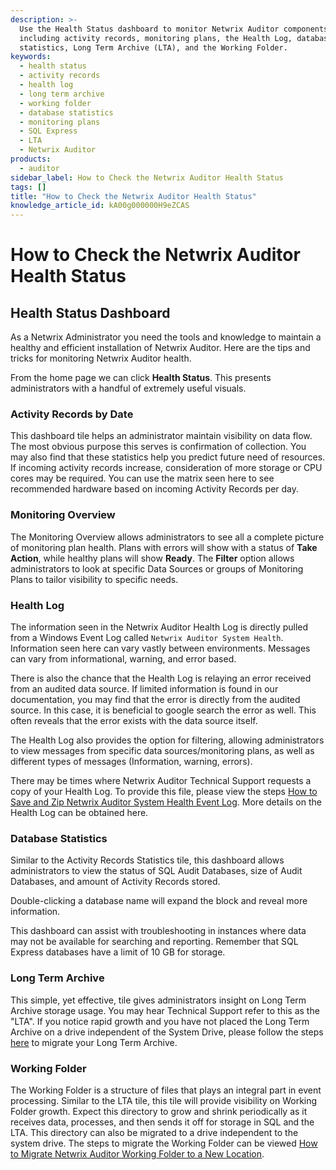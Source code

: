 ```yaml
---
description: >-
  Use the Health Status dashboard to monitor Netwrix Auditor components
  including activity records, monitoring plans, the Health Log, database
  statistics, Long Term Archive (LTA), and the Working Folder.
keywords:
  - health status
  - activity records
  - health log
  - long term archive
  - working folder
  - database statistics
  - monitoring plans
  - SQL Express
  - LTA
  - Netwrix Auditor
products:
  - auditor
sidebar_label: How to Check the Netwrix Auditor Health Status
tags: []
title: "How to Check the Netwrix Auditor Health Status"
knowledge_article_id: kA00g000000H9eZCAS
---
```


# How to Check the Netwrix Auditor Health Status

## Health Status Dashboard

As a Netwrix Administrator you need the tools and knowledge to maintain a healthy and efficient installation of Netwrix Auditor. Here are the tips and tricks for monitoring Netwrix Auditor health.

From the home page we can click **Health Status**. This presents administrators with a handful of extremely useful visuals.

### Activity Records by Date

This dashboard tile helps an administrator maintain visibility on data flow. The most obvious purpose this serves is confirmation of collection. You may also find that these statistics help you predict future need of resources. If incoming activity records increase, consideration of more storage or CPU cores may be required. You can use the matrix seen here to see recommended hardware based on incoming Activity Records per day.

### Monitoring Overview

The Monitoring Overview allows administrators to see all a complete picture of monitoring plan health. Plans with errors will show with a status of **Take Action**, while healthy plans will show **Ready**. The **Filter** option allows administrators to look at specific Data Sources or groups of Monitoring Plans to tailor visibility to specific needs.

### Health Log

The information seen in the Netwrix Auditor Health Log is directly pulled from a Windows Event Log called `Netwrix Auditor System Health`. Information seen here can vary vastly between environments. Messages can vary from informational, warning, and error based.

There is also the chance that the Health Log is relaying an error received from an audited data source. If limited information is found in our documentation, you may find that the error is directly from the audited source. In this case, it is beneficial to google search the error as well. This often reveals that the error exists with the data source itself.

The Health Log also provides the option for filtering, allowing administrators to view messages from specific data sources/monitoring plans, as well as different types of messages (Information, warning, errors).

There may be times where Netwrix Auditor Technical Support requests a copy of your Health Log. To provide this file, please view the steps [How to Save and Zip Netwrix Auditor System Health Event Log](/docs/kb/auditor/how-to-save-and-zip-netwrix-auditor-system-health-event-log.md). More details on the Health Log can be obtained here.

### Database Statistics

Similar to the Activity Records Statistics tile, this dashboard allows administrators to view the status of SQL Audit Databases, size of Audit Databases, and amount of Activity Records stored.

Double-clicking a database name will expand the block and reveal more information.

This dashboard can assist with troubleshooting in instances where data may not be available for searching and reporting. Remember that SQL Express databases have a limit of 10 GB for storage.

### Long Term Archive

This simple, yet effective, tile gives administrators insight on Long Term Archive storage usage. You may hear Technical Support refer to this as the "LTA". If you notice rapid growth and you have not placed the Long Term Archive on a drive independent of the System Drive, please follow the steps [here](https://docs.netwrix.com/docs/kb/auditor/how-to-move-long-term-archive-to-a-new-location) to migrate your Long Term Archive.

### Working Folder

The Working Folder is a structure of files that plays an integral part in event processing. Similar to the LTA tile, this tile will provide visibility on Working Folder growth. Expect this directory to grow and shrink periodically as it receives data, processes, and then sends it off for storage in SQL and the LTA. This directory can also be migrated to a drive independent to the system drive. The steps to migrate the Working Folder can be viewed [How to Migrate Netwrix Auditor Working Folder to a New Location](/docs/kb/auditor/how-to-migrate-netwrix-auditor-working-folder-to-a-new-location.md).
